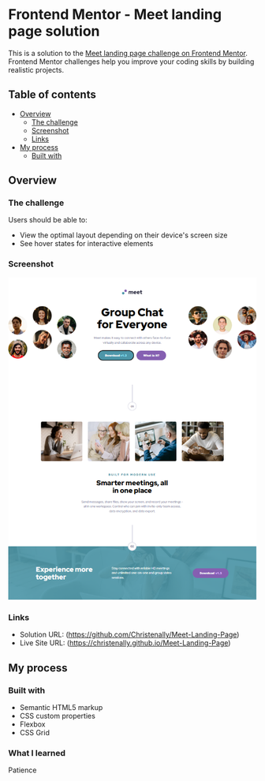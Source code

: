 # Frontend Mentor - Meet landing page solution

This is a solution to the [Meet landing page challenge on Frontend Mentor](https://www.frontendmentor.io/challenges/meet-landing-page-rbTDS6OUR). Frontend Mentor challenges help you improve your coding skills by building realistic projects.

## Table of contents

- [Overview](#overview)
  - [The challenge](#the-challenge)
  - [Screenshot](#screenshot)
  - [Links](#links)
- [My process](#my-process)
  - [Built with](#built-with)

## Overview

### The challenge

Users should be able to:

- View the optimal layout depending on their device's screen size
- See hover states for interactive elements

### Screenshot

![](./image.png)

### Links

- Solution URL: (https://github.com/Christenally/Meet-Landing-Page)
- Live Site URL: (https://christenally.github.io/Meet-Landing-Page)

## My process

### Built with

- Semantic HTML5 markup
- CSS custom properties
- Flexbox
- CSS Grid

### What I learned

Patience
